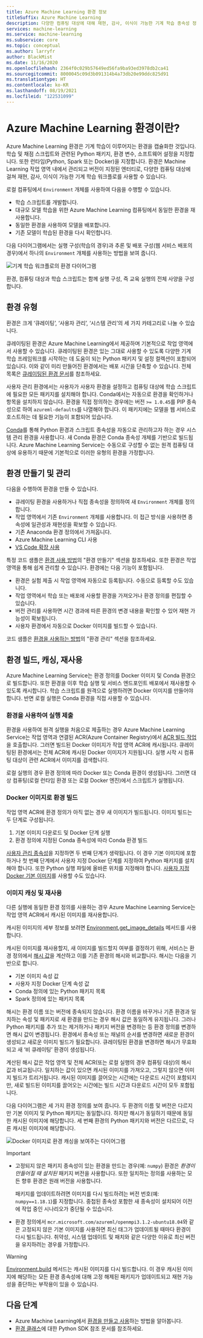 ```yaml
---
title: Azure Machine Learning 환경 정보
titleSuffix: Azure Machine Learning
description: 다양한 컴퓨팅 대상에 대해 재현, 감사, 이식이 가능한 기계 학습 종속성 정의를 사용할 수 있는 기계 학습 환경에 대해 알아봅니다.
services: machine-learning
ms.service: machine-learning
ms.subservice: core
ms.topic: conceptual
ms.author: larryfr
author: BlackMist
ms.date: 11/16/2020
ms.openlocfilehash: 2364f0c029b57649ed56fa9ba93ed3978db2ca41
ms.sourcegitcommit: 8000045c09d3b091314b4a73db20e99ddc825d91
ms.translationtype: HT
ms.contentlocale: ko-KR
ms.lasthandoff: 08/19/2021
ms.locfileid: "122531099"
---
```

# <a name="what-are-azure-machine-learning-environments"></a>Azure Machine Learning 환경이란?

Azure Machine Learning 환경은 기계 학습이 이루어지는 환경을 캡슐화한 것입니다. 학습 및 채점 스크립트와 관련된 Python 패키지, 환경 변수, 소프트웨어 설정을 지정합니다. 또한 런타임(Python, Spark 또는 Docker)을 지정합니다. 환경은 Machine Learning 작업 영역 내에서 관리되고 버전이 지정된 엔터티로, 다양한 컴퓨팅 대상에 걸쳐 재현, 감사, 이식이 가능한 기계 학습 워크플로를 사용할 수 있습니다.

로컬 컴퓨팅에서 `Environment` 개체를 사용하여 다음을 수행할 수 있습니다.
* 학습 스크립트를 개발합니다.
* 대규모 모델 학습을 위한 Azure Machine Learning 컴퓨팅에서 동일한 환경을 재사용합니다.
* 동일한 환경을 사용하여 모델을 배포합니다.
* 기존 모델이 학습된 환경을 다시 확인합니다.

다음 다이어그램에서는 실행 구성(학습의 경우)과 추론 및 배포 구성(웹 서비스 배포의 경우)에서 하나의 `Environment` 개체를 사용하는 방법을 보여 줍니다.

![기계 학습 워크플로의 환경 다이어그램](./media/concept-environments/ml-environment.png)

환경, 컴퓨팅 대상과 학습 스크립트는 함께 실행 구성, 즉 교육 실행의 전체 사양을 구성합니다.

## <a name="types-of-environments"></a>환경 유형

환경은 크게 ‘큐레이팅’, ‘사용자 관리’, ‘시스템 관리’의 세 가지 카테고리로 나눌 수 있습니다.  

큐레이팅된 환경은 Azure Machine Learning에서 제공하며 기본적으로 작업 영역에서 사용할 수 있습니다. 큐레이팅된 환경은 있는 그대로 사용할 수 있도록 다양한 기계 학습 프레임워크를 시작하는 데 도움이 되는 Python 패키지 및 설정 컬렉션이 포함되어 있습니다. 이와 같이 미리 만들어진 환경에서는 배포 시간을 단축할 수 있습니다. 전체 목록은 [큐레이팅된 환경 문서](resource-curated-environments.md)를 참조하세요.

사용자 관리 환경에서는 사용자가 사용자 환경을 설정하고 컴퓨팅 대상에 학습 스크립트에 필요한 모든 패키지를 설치해야 합니다. Conda에서는 자동으로 환경을 확인하거나 항목을 설치하지 않습니다. 환경을 직접 정의하는 경우에는 버전 `>= 1.0.45`를 PIP 종속성으로 하여 `azureml-defaults`를 나열해야 합니다. 이 패키지에는 모델을 웹 서비스로 호스트하는 데 필요한 기능이 포함되어 있습니다.

[Conda](https://conda.io/docs/)를 통해 Python 환경과 스크립트 종속성을 자동으로 관리하고자 하는 경우 시스템 관리 환경을 사용합니다. 새 Conda 환경은 Conda 종속성 개체를 기반으로 빌드됩니다. Azure Machine Learning Service는 수동으로 구성할 수 없는 원격 컴퓨팅 대상에 유용하기 때문에 기본적으로 이러한 유형의 환경을 가정합니다.

## <a name="create-and-manage-environments"></a>환경 만들기 및 관리

다음을 수행하여 환경을 만들 수 있습니다.

* 큐레이팅 환경을 사용하거나 직접 종속성을 정의하여 새 `Environment` 개체를 정의합니다.
* 작업 영역에서 기존 `Environment` 개체를 사용합니다. 이 접근 방식을 사용하면 종속성에 일관성과 재현성을 확보할 수 있습니다.
* 기존 Anaconda 환경 정의에서 가져옵니다.
* Azure Machine Learning CLI 사용
* [VS Code 확장 사용](how-to-manage-resources-vscode.md#create-environment)

특정 코드 샘플은 [환경 사용 방법](how-to-use-environments.md#create-an-environment)의 "환경 만들기" 섹션을 참조하세요. 또한 환경은 작업 영역을 통해 쉽게 관리할 수 있습니다. 환경에는 다음 기능이 포함됩니다.

* 환경은 실험 제출 시 작업 영역에 자동으로 등록됩니다. 수동으로 등록할 수도 있습니다.
* 작업 영역에서 학습 또는 배포에 사용할 환경을 가져오거나 환경 정의를 편집할 수 있습니다.
* 버전 관리를 사용하면 시간 경과에 따른 환경의 변경 내용을 확인할 수 있어 재현 가능성이 확보됩니다.
* 사용자 환경에서 자동으로 Docker 이미지를 빌드할 수 있습니다.

코드 샘플은 [환경을 사용하는 방법](how-to-use-environments.md#manage-environments)의 "환경 관리" 섹션을 참조하세요.

## <a name="environment-building-caching-and-reuse"></a>환경 빌드, 캐싱, 재사용

Azure Machine Learning Service는 환경 정의를 Docker 이미지 및 Conda 환경으로 빌드합니다. 또한 환경을 이후 학습 실행 및 서비스 엔드포인트 배포에서 재사용할 수 있도록 캐시합니다. 학습 스크립트를 원격으로 실행하려면 Docker 이미지를 만들어야 합니다. 반면 로컬 실행은 Conda 환경을 직접 사용할 수 있습니다. 

### <a name="submitting-a-run-using-an-environment"></a>환경을 사용하여 실행 제출

환경을 사용하여 원격 실행을 처음으로 제출하는 경우 Azure Machine Learning Service는 작업 영역과 연결된 ACR(Azure Container Registry)에서 [ACR 빌드 작업](../container-registry/container-registry-tasks-overview.md)을 호출합니다. 그러면 빌드된 Docker 이미지가 작업 영역 ACR에 캐시됩니다. 큐레이팅된 환경에서는 전체 ACR에 캐시된 Docker 이미지가 지원됩니다. 실행 시작 시 컴퓨팅 대상이 관련 ACR에서 이미지를 검색합니다.

로컬 실행의 경우 환경 정의에 따라 Docker 또는 Conda 환경이 생성됩니다. 그러면 대상 컴퓨팅(로컬 런타임 환경 또는 로컬 Docker 엔진)에서 스크립트가 실행됩니다.

### <a name="building-environments-as-docker-images"></a>Docker 이미지로 환경 빌드

작업 영역 ACR에 환경 정의가 아직 없는 경우 새 이미지가 빌드됩니다. 이미지 빌드는 두 단계로 구성됩니다.

 1. 기본 이미지 다운로드 및 Docker 단계 실행
 2. 환경 정의에 지정된 Conda 종속성에 따라 Conda 환경 빌드

[사용자 관리 종속성](/python/api/azureml-core/azureml.core.environment.pythonsection)을 지정하면 두 번째 단계가 생략됩니다. 이 경우 기본 이미지에 포함하거나 첫 번째 단계에서 사용자 지정 Docker 단계를 지정하여 Python 패키지를 설치해야 합니다. 또한 Python 실행 파일에 올바른 위치를 지정해야 합니다. [사용자 지정 Docker 기본 이미지](./how-to-deploy-custom-container.md)를 사용할 수도 있습니다.

### <a name="image-caching-and-reuse"></a>이미지 캐싱 및 재사용

다른 실행에 동일한 환경 정의를 사용하는 경우 Azure Machine Learning Service는 작업 영역 ACR에서 캐시된 이미지를 재사용합니다. 

캐시된 이미지의 세부 정보를 보려면 [Environment.get_image_details](/python/api/azureml-core/azureml.core.environment.environment#get-image-details-workspace-) 메서드를 사용합니다.

캐시된 이미지를 재사용할지, 새 이미지를 빌드할지 여부를 결정하기 위해, 서비스는 환경 정의에서 [해시 값](https://en.wikipedia.org/wiki/Hash_table)을 계산하고 이를 기존 환경의 해시와 비교합니다. 해시는 다음을 기반으로 합니다.
 
 * 기본 이미지 속성 값
 * 사용자 지정 Docker 단계 속성 값
 * Conda 정의에 있는 Python 패키지 목록
 * Spark 정의에 있는 패키지 목록 

해시는 환경 이름 또는 버전에 종속되지 않습니다. 환경 이름을 바꾸거나 기존 환경과 일치하는 속성 및 패키지로 새 환경을 만드는 경우 해시 값은 동일하게 유지됩니다. 그러나 Python 패키지를 추가 또는 제거하거나 패키지 버전을 변경하는 등 환경 정의를 변경하면 해시 값이 변경됩니다. 환경에서 종속성 또는 채널의 순서를 변경하면 새로운 환경이 생성되고 새로운 이미지 빌드가 필요합니다. 큐레이팅된 환경을 변경하면 해시가 무효화되고 새 ‘비 큐레이팅’ 환경이 생성됩니다.

계산된 해시 값은 작업 영역 및 전체 ACR(또는 로컬 실행의 경우 컴퓨팅 대상)의 해시 값과 비교됩니다. 일치하는 값이 있으면 캐시된 이미지를 가져오고, 그렇지 않으면 이미지 빌드가 트리거됩니다. 캐시된 이미지를 끌어오는 시간에는 다운로드 시간이 포함되지만, 새로 빌드된 이미지를 끌어오는 시간에는 빌드 시간과 다운로드 시간이 모두 포함됩니다. 

다음 다이어그램은 세 가지 환경 정의를 보여 줍니다. 두 환경의 이름 및 버전은 다르지만 기본 이미지 및 Python 패키지는 동일합니다. 하지만 해시가 동일하기 때문에 동일한 캐시된 이미지에 해당합니다. 세 번째 환경의 Python 패키지와 버전은 다르므로, 다른 캐시된 이미지에 해당합니다.

![Docker 이미지로 환경 캐싱을 보여주는 다이어그램](./media/concept-environments/environment-caching.png)

>[!IMPORTANT]
> * 고정되지 않은 패키지 종속성이 있는 환경을 만드는 경우(예: `numpy`) 환경은 *환경이 만들어질 때 설치된* 패키지 버전을 사용합니다. 또한 일치하는 정의를 사용하는 모든 향후 환경은 원래 버전을 사용합니다. 
>
>   패키지를 업데이트하려면 이미지를 다시 빌드하려는 버전 번호(예: `numpy==1.18.1`)를 지정합니다. 중첩된 종속성 포함한 새 종속성이 설치되어 이전에 작업 중인 시나리오가 중단될 수 있습니다.
>
> * 환경 정의에서 `mcr.microsoft.com/azureml/openmpi3.1.2-ubuntu18.04`와 같은 고정되지 않은 기본 이미지를 사용하면 최신 태그가 업데이트될 때마다 환경이 다시 빌드됩니다. 취약성, 시스템 업데이트 및 패치와 같은 다양한 이유로 최신 버전을 유지하려는 경우를 가정합니다. 

> [!WARNING]
>  [Environment.build](/python/api/azureml-core/azureml.core.environment.environment#build-workspace--image-build-compute-none-) 메서드는 캐시된 이미지를 다시 빌드합니다. 이 경우 캐시된 이미지에 해당하는 모든 환경 종속성에 대해 고정 해제된 패키지가 업데이트되고 재현 가능성을 중단하는 부작용이 있을 수 있습니다.

## <a name="next-steps"></a>다음 단계

* Azure Machine Learning에서 [환경을 만들고 사용](how-to-use-environments.md)하는 방법을 알아봅니다.
* [환경 클래스](/python/api/azureml-core/azureml.core.environment%28class%29)에 대한 Python SDK 참조 문서를 참조하세요.
